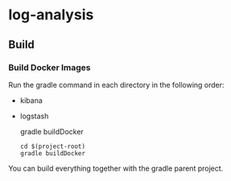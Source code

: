 # log-analysis

## Build

### Build Docker Images  

Run the gradle command in each directory in the following order:

* kibana
* logstash

  gradle buildDocker

  ```shell
  cd $(project-root)
  gradle buildDocker
  ```

You can build everything together with the gradle parent project.
